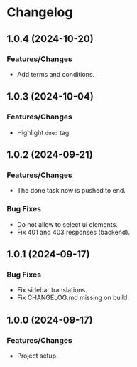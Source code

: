# Changelog

## 1.0.4 (2024-10-20)

### Features/Changes

- Add terms and conditions.

## 1.0.3 (2024-10-04)

### Features/Changes

- Highlight `due:` tag.

## 1.0.2 (2024-09-21)

### Features/Changes

- The done task now is pushed to end.

### Bug Fixes

- Do not allow to select ui elements.
- Fix 401 and 403 responses (backend).

## 1.0.1 (2024-09-17)

### Bug Fixes

- Fix sidebar translations.
- Fix CHANGELOG.md missing on build.

## 1.0.0 (2024-09-17)

### Features/Changes

- Project setup.
